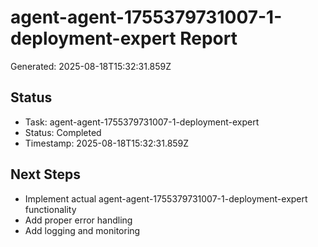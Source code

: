 # agent-agent-1755379731007-1-deployment-expert Report

Generated: 2025-08-18T15:32:31.859Z

## Status
- Task: agent-agent-1755379731007-1-deployment-expert
- Status: Completed
- Timestamp: 2025-08-18T15:32:31.859Z

## Next Steps
- Implement actual agent-agent-1755379731007-1-deployment-expert functionality
- Add proper error handling
- Add logging and monitoring
